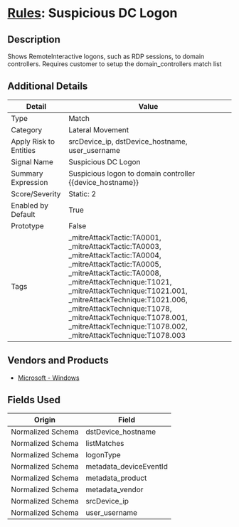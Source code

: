 # [Rules](README.md): Suspicious DC Logon

## Description
Shows RemoteInteractive logons, such as RDP sessions, to domain controllers. Requires customer to setup the domain_controllers match list

## Additional Details
|Detail|Value|
|----|----|
|Type|Match|
|Category|Lateral Movement|
|Apply Risk to Entities|srcDevice_ip, dstDevice_hostname, user_username|
|Signal Name|Suspicious DC Logon|
|Summary Expression|Suspicious logon to domain controller {{device_hostname}}|
|Score/Severity|Static: 2|
|Enabled by Default|True|
|Prototype|False|
|Tags|_mitreAttackTactic:TA0001, _mitreAttackTactic:TA0003, _mitreAttackTactic:TA0004, _mitreAttackTactic:TA0005, _mitreAttackTactic:TA0008, _mitreAttackTechnique:T1021, _mitreAttackTechnique:T1021.001, _mitreAttackTechnique:T1021.006, _mitreAttackTechnique:T1078, _mitreAttackTechnique:T1078.001, _mitreAttackTechnique:T1078.002, _mitreAttackTechnique:T1078.003|
## Vendors and Products
- [Microsoft - Windows](../products/1ff7546c-cb36-4a24-87f7-89d2cecc5761.md)


## Fields Used

|Origin|Field|
|----|----|
|Normalized Schema|dstDevice_hostname|
|Normalized Schema|listMatches|
|Normalized Schema|logonType|
|Normalized Schema|metadata_deviceEventId|
|Normalized Schema|metadata_product|
|Normalized Schema|metadata_vendor|
|Normalized Schema|srcDevice_ip|
|Normalized Schema|user_username|


